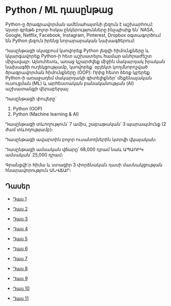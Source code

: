 # Python / ML դասընթաց

Python-ը ծրագրավորման ամենահայտնի լեզուն է աշխարհում: Այսօր գրեթե բոլոր հսկա ընկերությունները ինչպիսիք են՝ NASA, Google, Netflix, Facebook, Instagram, Pinterest, Dropbox օգտագործում են Python լեզուն իրենց նորարարական նախագծերում:

Դասընթացի սկսզբում կսովորեք Python լեզվի հիմունքները և կկարգավորեք Python-ի հետ աշխատելու համար անհրաժեշտ միջավայր: Այնուհետև, առաջ կշարժվեք միջին մակարդակ իրական նախագծի ուղեկցությամբ, կսովորեք՝ օբյեկտ կողմնորոշված ծրագրավորման հիմունքները (OOP): Որից հետո ձեռք կբերեք Python-ի առաջադեմ մակարդակի գիտելիքներ՝ մեքենայական ուսուցման (ML) և արհեստական բանականության (AI) աշխատանքի վերաբերյալ:

Դասընթացի փուլերը՝

1. Python (OOP)
2. Python (Machine learning & AI)

Դասընթացի տևողություն՝ 7 ամիս, շաբաթական՝ 3 պարապմունք (2 ժամ տևողությամբ)։

Դասընթացի ավարտին բոլոր ուսանողներին կտրվի վկայական։

Դասընթացի ամսական վճարը՝ 68,000 դրամ նաև ԱՊԱՌԻԿ ամսական՝ 25,000 դրամ։

Գրանցվի՛ր հիմա և ստացիր 3 փորձնական դասի մասնակցության հնարավորություն ԱՆՎՃԱՐ։


## Դասեր

- [Դաս 1](https://github.com/devopshayk/smartcode-python-lessons/tree/main/Lesson1)

- [Դաս 2](https://github.com/devopshayk/smartcode-python-lessons/tree/main/Lesson2)

- [Դաս 3](https://github.com/devopshayk/smartcode-python-lessons/tree/main/Lesson3)

- [Դաս 4](https://github.com/devopshayk/smartcode-python-lessons/tree/main/Lesson4)

- [Դաս 5](https://github.com/devopshayk/smartcode-python-lessons/tree/main/Lesson5)

- [Դաս 6](https://github.com/devopshayk/smartcode-python-lessons/tree/main/Lesson6)

- [Դաս 7](https://github.com/devopshayk/smartcode-python-lessons/tree/main/Lesson7)

- [Դաս 8](https://github.com/devopshayk/smartcode-python-lessons/tree/main/Lesson8)

- [Դաս 9](https://github.com/devopshayk/smartcode-python-lessons/tree/main/Lesson9)

- [Դաս 10](https://github.com/devopshayk/smartcode-python-lessons/tree/main/Lesson10)

- [Դաս 11](https://github.com/devopshayk/smartcode-python-lessons/tree/main/Lesson11)